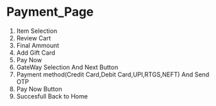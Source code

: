# Payment_Page
1. Item Selection
2. Review Cart
3. Final Ammount
4. Add Gift Card
5. Pay Now
6. GateWay Selection And Next Button
7. Payment method(Credit Card,Debit Card,UPI,RTGS,NEFT) And Send OTP
8. Pay Now Button
9. Succesfull Back to Home
